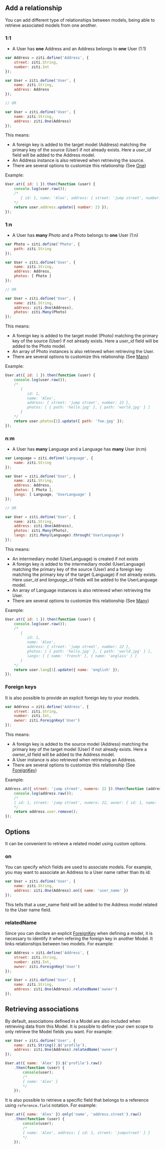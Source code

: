 ## Add a relationship

You can add different type of relationships between models, being able to retrieve associated models from one another.

### 1:1

* A User has **one** Address and an Address belongs to **one** User (1:1)

```javascript
var Address = ziti.define('Address', {
    street: ziti.String,
    number: ziti.Int
});

var User = ziti.define('User', {
    name: ziti.String,
    address: Address
});

// OR

var User = ziti.define('User', {
    name: ziti.String,
    address: ziti.One(Address)
});

```

This means:

* A foreign key is added to the target model (Address) matching the primary key of the source (User) if not already exists. Here a *user_id* field will be added to the Address model.
* An Address instance is also retrieved when retrieving the source.
* There are several options to customize this relationship (See [One](/api/types/#One))

Example:

```javascript
User.at({ id: 1 }).then(function (user) {
    console.log(user.raw());
    /*
       { id: 1, name: 'Alex', address: { street: 'jump street', number: 22 } }
    */
    return user.address.update({ number: 23 });
});
```

### 1:n

* A User has **many** Photo and a Photo belongs to **one** User (1:n)

```javascript
var Photo = ziti.define('Photo', {
    path: ziti.String
});

var User = ziti.define('User', {
    name: ziti.String,
    address: Address,
    photos: [ Photo ]
});

// OR

var User = ziti.define('User', {
    name: ziti.String,
    address: ziti.One(Address),
    photos: ziti.Many(Photo)
});
```

This means:

* A foreign key is added to the target model (Photo) matching the primary key of the source (User) if not already exists. Here a *user_id* field will be added to the Photo model.
* An array of Photo instances is also retrieved when retrieving the User.
* There are several options to customize this relationship (See [Many](/api/types/#Many))

Example:

```javascript
User.at({ id: 1 }).then(function (user) {
    console.log(user.raw());
    /*
       {
          id: 1,
          name: 'Alex',
          address: { street: 'jump street', number: 22 },
          photos: [ { path: 'hello.jpg' }, { path: 'world.jpg' } ]
       }
    */
    return user.photos[1].update({ path: 'foo.jpg' });
});
```

### n:m

* A User has **many** Language and a Language has **many** User (n:m)

```javascript
var Language = ziti.define('Language', {
    name: ziti.String
});

var User = ziti.define('User', {
    name: ziti.String,
    address: Address,
    photos: [ Photo ],
    langs: [ Language, 'UserLanguage' ]
});

// OR

var User = ziti.define('User', {
    name: ziti.String,
    address: ziti.One(Address),
    photos: ziti.Many(Photo),
    langs: ziti.Many(Language).through('UserLanguage')
});
```

This means:

* An intermediary model (UserLanguage) is created if not exists
* A foreign key is added to the intermediary model (UserLanguage) matching the primary key of the source (User) and a foreign key matching the primary key of the target (Language) if not already exists. Here *user_id* and *language_id* fields will be added to the UserLanguage model.
* An array of Language instances is also retrieved when retrieving the User.
* There are several options to customize this relationship (See [Many](/api/types/#Many))

Example:

```javascript
User.at({ id: 1 }).then(function (user) {
    console.log(user.raw());
    /*
       {
          id: 1,
          name: 'Alex',
          address: { street: 'jump street', number: 22 },
          photos: [ { path: 'hello.jpg' }, { path: 'world.jpg' } ],
          langs: [ { name: 'french' }, { name: 'anglais' } ]
       }
    */
    return user.lang[1].update({ name: 'english' });
});
```
### Foreign keys

It is also possible to provide an explicit foreign key to your models.

```javascript
var Address = ziti.define('Address', {
    street: ziti.String,
    number: ziti.Int,
    owner: ziti.ForeignKey('User')
});
```
This means:

* A foreign key is added to the source model (Address) matching the primary key of the target model (User) if not already exists. Here a *owner_id* field will be added to the Address model.
* A User instance is also retrieved when retrieving an Address.
* There are several options to customize this relationship (See [ForeignKey](/api/types/#ForeignKey))

Example:

```javascript
Address.at({ street: 'jump street', numero: 22 }).then(function (address) {
    console.log(address.raw());
    /*
    { id: 1, street: 'jump street', numero: 22, owner: { id: 1, name: 'Alex' } }
    */
    return address.user.remove();
});
```

## Options

It can be convenient to retrieve a related model using custom options.

### on

You can specify which fields are used to associate models.
For example, you may want to associate an Address to a User name rather than its id:

```javascript
var User = ziti.define('User', {
    name: ziti.String,
    address: ziti.One(Address).on({ name: 'user_name' })
});
```

This tells that a user_name field will be added to the Address model related to the User name field.

### relatedName

Since you can declare an explicit [ForeignKey](/api/types/#ForeignKey) when defining a model, it is necessary to identify it when refering the foreign key in another Model. It links relationships between two models.
For example:

```javascript
var Address = ziti.define('Address', {
    street: ziti.String,
    number: ziti.Int,
    owner: ziti.ForeignKey('User')
});

var User = ziti.define('User', {
    name: ziti.String,
    address: ziti.One(Address).relatedName('owner')
});
```

## Retrieving associations

By default, associations defined in a Model are also included when retrieving data from this Model.
It is possible to define your own scope to only retrieve the Model fields you want.
For example:

```javascript
var User = ziti.define('User', {
    name: ziti.String().$('profile'),
    address: ziti.One(Address).relatedName('owner')
});

User.at({ name: 'Alex' }).$('profile').raw()
    .then(function (user) {
        console(user);
        /*
        { name: 'Alex' }
        */
    });
```

It is also possible to retrieve a specific field that belongs to a reference using `reference.field` notation.
For example:
```javascript
User.at({ name: 'Alex' }).only('name', 'address.street').raw()
    .then(function (user) {
        console(user);
        /*
        { name: 'Alex', address: { id: 1, street: 'jumpstreet' } }
        */
    });
```
